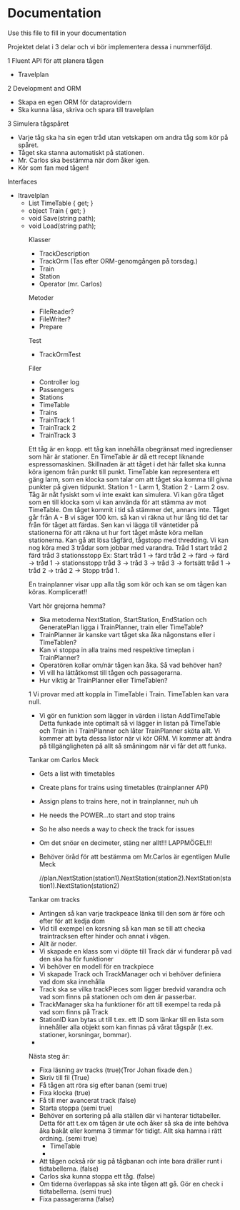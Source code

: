 # Documentation

Use this file to fill in your documentation

Projektet delat i 3 delar och vi bör implementera dessa i nummerföljd.

1 Fluent API för att planera tågen
  * Travelplan

2 Development and ORM
  * Skapa en egen ORM för dataprovidern
  * Ska kunna läsa, skriva och spara till travelplan
 
3 Simulera tågspåret
  * Varje tåg ska ha sin egen tråd utan vetskapen om andra tåg som kör på spåret.
  * Tåget ska stanna automatiskt på stationen.
  * Mr. Carlos ska bestämma när dom åker igen.
  * Kör som fan med tågen!

Interfaces
  * Itravelplan
    * List<object> TimeTable { get; }
    * object Train { get; }
    * void Save(string path);
    * void Load(string path);


Klasser
  * TrackDescription
  * TrackOrm (Tas efter ORM-genomgången på torsdag.)
  * Train
  * Station
  * Operator (mr. Carlos)

Metoder
  * FileReader?
  * FileWriter? 
  * Prepare

Test
  * TrackOrmTest

Filer
  * Controller log
  * Passengers
  * Stations
  * TimeTable
  * Trains
  * TrainTrack 1
  * TrainTrack 2
  * TrainTrack 3

Ett tåg är en kopp. ett tåg kan innehålla obegränsat med ingredienser som här är stationer. 
En TimeTable är då ett recept liknande espressomaskinen. Skillnaden är att tåget i det här fallet ska kunna köra igenom från punkt till punkt.
TimeTable kan representera ett gäng larm, som en klocka som talar om att tåget ska komma till givna punkter på given tidpunkt.
Station 1 - Larm 1, Station 2 - Larm 2 osv.
Tåg är nåt fysiskt som vi inte exakt kan simulera. Vi kan göra tåget som en till klocka som vi kan använda för att stämma av mot TimeTable.
Om tåget kommit i tid så stämmer det, annars inte.
Tåget går från A - B vi säger 100 km. så kan vi räkna ut hur lång tid det tar från för tåget att färdas. Sen kan vi lägga till väntetider på stationerna för att räkna ut hur fort tåget måste köra mellan stationerna.
Kan gå att lösa tågfärd, tågstopp med thredding. Vi kan nog köra med 3 trådar som jobbar med varandra.
Tråd 1 start
tråd 2 färd
tråd 3 stationsstopp
Ex: Start tråd 1 -> färd tråd 2 -> färd -> färd -> tråd 1 -> stationsstopp tråd 3 -> tråd 3 -> tråd 3 -> fortsätt tråd 1 -> tråd 2 -> tråd 2 -> Stopp tråd 1.

En trainplanner visar upp alla tåg som kör och kan se om tågen kan köras. Komplicerat!!

Vart hör grejorna hemma?
 * Ska metoderna NextStation, StartStation, EndStation och GeneratePlan ligga i TrainPlanner, train eller TimeTable?
 * TrainPlanner är kanske vart tåget ska åka någonstans eller i TimeTablen?
 * Kan vi stoppa in alla trains med respektive timeplan i TrainPlanner?
 * Operatören kollar om/när tågen kan åka. Så vad behöver han?
 * Vi vill ha lättåtkomst till tågen och passagerarna.
 * Hur viktig är TrainPlanner eller TimeTablen?

1 Vi provar med att koppla in TimeTable i Train. TimeTablen kan vara null.
   * Vi gör en funktion som lägger in värden i listan AddTimeTable
Detta funkade inte optimalt så vi lägger in listan på TimeTable och Train in i TrainPlanner och låter TrainPlanner sköta allt. Vi kommer att byta dessa listor när vi kör ORM.
Vi kommer att ändra på tillgängligheten på allt så småningom när vi får det att funka.



Tankar om Carlos Meck
   * Gets a list with timetables
   * Create plans for trains using timetables (trainplanner API)
   * Assign plans to trains here, not in trainplanner, nuh uh
   * He needs the POWER...to start and stop trains
   * So he also needs a way to check the track for issues
   * Om det snöar en decimeter, stäng ner allt!!! LAPPMÖGEL!!!
   * Behöver öråd för att bestämma om Mr.Carlos är egentligen Mulle Meck

        //plan.NextStation(station1).NextStation(station2).NextStation(station1).NextStation(station2)

Tankar om tracks
 * Antingen så kan varje trackpeace länka till den som är före och efter för att kedja dom
 * Vid till exempel en korsning så kan man se till att checka traintracksen efter hinder och annat i vägen.
 * Allt är noder.
 * Vi skapade en klass som vi döpte till Track där vi funderar på vad den ska ha för funktioner
 * Vi behöver en modell för en trackpiece
 * Vi skapade Track och TrackManager och vi behöver definiera vad dom ska innehålla
 * Track ska se vilka trackPieces som ligger bredvid varandra och vad som finns på stationen och om den är passerbar.
 * TrackManager ska ha funktioner för att till exempel ta reda på vad som finns på Track
 * StationID kan bytas ut till t.ex. ett ID som länkar till en lista som innehåller alla objekt som kan finnas på vårat tågspår (t.ex. stationer, korsningar, bommar).
 * 

Nästa steg är:
 * Fixa läsning av tracks (true)(Tror Johan fixade den.)
 * Skriv till fil (True)
 * Få tågen att röra sig efter banan (semi true)
 * Fixa klocka (true)
 * Få till mer avancerat track (false)
 * Starta stoppa (semi true)
 * Behöver en sortering på alla ställen där vi hanterar tidtabeller. Detta för att t.ex om tågen är ute och åker så ska de inte behöva åka bakåt eller komma 3 timmar för tidigt.    Allt ska hamna i rätt ordning. (semi true)
   * TimeTable
   * 
 * Att tågen också rör sig på tågbanan och inte bara dräller runt i tidtabellerna. (false)
 * Carlos ska kunna stoppa ett tåg. (false)
 * Om tiderna överlappas så ska inte tågen att gå. Gör en check i tidtabellerna. (semi true)
 * Fixa passagerarna (false)

